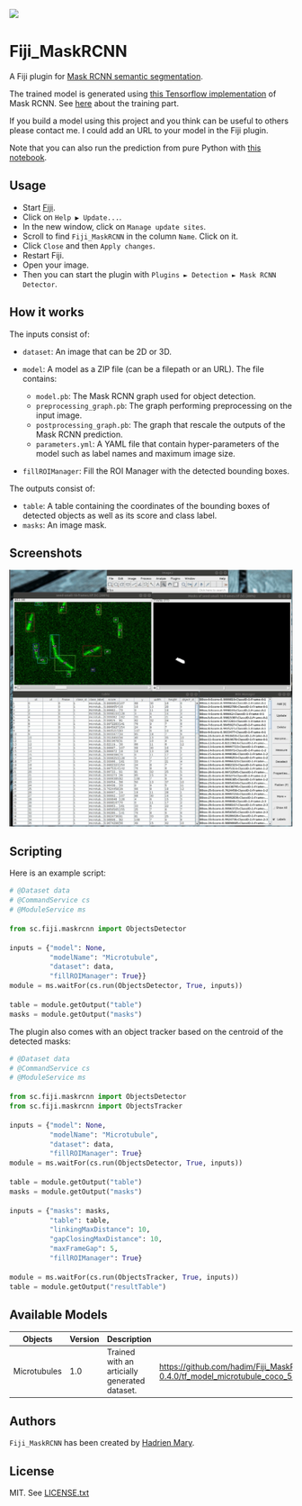 [![](https://travis-ci.org/hadim/Fiji_MaskRCNN.svg?branch=master)](https://travis-ci.org/hadim/Fiji_MaskRCNN)

# Fiji_MaskRCNN

A Fiji plugin for [Mask RCNN semantic segmentation](https://arxiv.org/abs/1703.06870).

The trained model is generated using [this Tensorflow implementation](https://github.com/matterport/Mask_RCNN) of Mask RCNN. See [here](training/) about the training part.

If you build a model using this project and you think can be useful to others please contact me. I could add an URL to your model in the Fiji plugin.

Note that you can also run the prediction from pure Python with [this notebook](./training/Notebooks/7_Prediction.ipynb).

## Usage

- Start [Fiji](https://imagej.net/Fiji/Downloads).
- Click on `Help ▶ Update...`.
- In the new window, click on `Manage update sites`.
- Scroll to find `Fiji_MaskRCNN` in the column `Name`. Click on it.
- Click `Close` and then `Apply changes`.
- Restart Fiji.
- Open your image.
- Then you can start the plugin with `Plugins ► Detection ► Mask RCNN Detector`.

## How it works

The inputs consist of:

- `dataset`: An image that can be 2D or 3D.

- `model`: A model as a ZIP file (can be a filepath or an URL). The file contains:

    - `model.pb`: The Mask RCNN graph used for object detection. 
    - `preprocessing_graph.pb`: The graph performing preprocessing on the input image.
    - `postprocessing_graph.pb`: The graph that rescale the outputs of the Mask RCNN prediction.
    - `parameters.yml`: A YAML file that contain hyper-parameters of the model such as label names and maximum image size.
    
- `fillROIManager`: Fill the ROI Manager with the detected bounding boxes.

The outputs consist of:

- `table`: A table containing the coordinates of the bounding boxes of detected objects as well as its score and class label.
- `masks`: An image mask.

## Screenshots

![Output of the microtubule model.](./screenshot.gif "Output of the microtubule model.")

## Scripting

Here is an example script:

```python
# @Dataset data
# @CommandService cs
# @ModuleService ms

from sc.fiji.maskrcnn import ObjectsDetector

inputs = {"model": None,
          "modelName": "Microtubule",
          "dataset": data,
          "fillROIManager": True}}
module = ms.waitFor(cs.run(ObjectsDetector, True, inputs))

table = module.getOutput("table")
masks = module.getOutput("masks")
```

The plugin also comes with an object tracker based on the centroid of the detected masks:

```python
# @Dataset data
# @CommandService cs
# @ModuleService ms

from sc.fiji.maskrcnn import ObjectsDetector
from sc.fiji.maskrcnn import ObjectsTracker

inputs = {"model": None,
          "modelName": "Microtubule",
          "dataset": data,
          "fillROIManager": True}
module = ms.waitFor(cs.run(ObjectsDetector, True, inputs))

table = module.getOutput("table")
masks = module.getOutput("masks")

inputs = {"masks": masks,
          "table": table,
          "linkingMaxDistance": 10,
          "gapClosingMaxDistance": 10,
          "maxFrameGap": 5,
          "fillROIManager": True}
          
module = ms.waitFor(cs.run(ObjectsTracker, True, inputs))
table = module.getOutput("resultTable")

```

## Available Models

| Objects | Version | Description | URL |
| --- | --- | --- | --- |
| Microtubules | 1.0 | Trained with an articially generated dataset. | https://github.com/hadim/Fiji_MaskRCNN/releases/download/Fiji_MaskRCNN-0.4.0/tf_model_microtubule_coco_512.zip

## Authors

`Fiji_MaskRCNN` has been created by [Hadrien Mary](mailto:hadrien.mary@gmail.com).

## License

MIT. See [LICENSE.txt](LICENSE.txt)